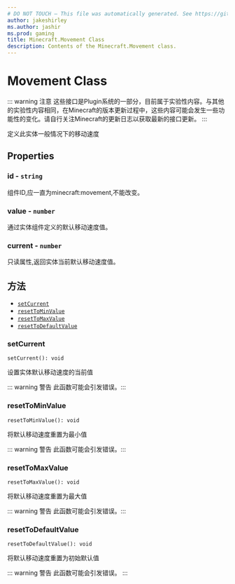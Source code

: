 ```yaml
---
# DO NOT TOUCH — This file was automatically generated. See https://github.com/Mojang/MinecraftScriptingApiDocsGenerator to modify descriptions, examples, etc.
author: jakeshirley
ms.author: jashir
ms.prod: gaming
title: Minecraft.Movement Class
description: Contents of the Minecraft.Movement class.
---
```

# Movement Class
::: warning 注意
这些接口是Plugin系统的一部分，目前属于实验性内容。与其他的实验性内容相同，在Minecraft的版本更新过程中，这些内容可能会发生一些功能性的变化。请自行关注Minecraft的更新日志以获取最新的接口更新。
:::

定义此实体一般情况下的移动速度

## Properties
### **id** - `string`
组件ID,应一直为minecraft:movement,不能改变。


### **value** - `number`
通过实体组件定义的默认移动速度值。

### **current** - `number`
只读属性,返回实体当前默认移动速度值。



## 方法
- [`setCurrent`](#setcurrent)
- [`resetToMinValue`](#resettominvalue)
- [`resetToMaxValue`](#resettomaxvalue)
- [`resetToDefaultValue`](#resettodefaultvalue)
  
### **setCurrent**
`
setCurrent(): void
`

设置实体默认移动速度的当前值


::: warning 警告 此函数可能会引发错误。:::

### **resetToMinValue**
`
resetToMinValue(): void
`

将默认移动速度重置为最小值


::: warning 警告 此函数可能会引发错误。:::

### **resetToMaxValue**
`
resetToMaxValue(): void
`

将默认移动速度重置为最大值


::: warning 警告 此函数可能会引发错误。:::

### **resetToDefaultValue**
`
resetToDefaultValue(): void
`

将默认移动速度重置为初始默认值


::: warning 警告 此函数可能会引发错误。 :::